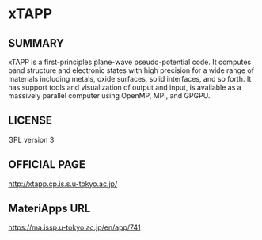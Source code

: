 # xTAPP 

## SUMMARY 

 xTAPP is a first-principles plane-wave pseudo-potential code. It computes band structure and electronic states with high precision for a wide range of materials including metals, oxide surfaces, solid interfaces, and so forth. It has support tools and visualization of output and input, is available as a massively parallel computer using OpenMP, MPI, and GPGPU.

## LICENSE 

 GPL version 3

## OFFICIAL PAGE 

 http://xtapp.cp.is.s.u-tokyo.ac.jp/

## MateriApps URL 

 https://ma.issp.u-tokyo.ac.jp/en/app/741

